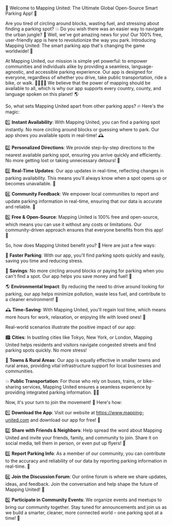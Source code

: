 🚀 Welcome to Mapping United: The Ultimate Global Open-Source Smart Parking App! 🎉

Are you tired of circling around blocks, wasting fuel, and stressing about finding a parking spot? 💥 Do you wish there was an easier way to navigate the urban jungle? 🌆 Well, we've got amazing news for you! Our 100% free, user-friendly app is here to revolutionize the way you park. Introducing Mapping United: The smart parking app that's changing the game worldwide! 📱

At Mapping United, our mission is simple yet powerful: to empower communities and individuals alike by providing a seamless, language-agnostic, and accessible parking experience. Our app is designed for everyone, regardless of whether you drive, take public transportation, ride a bike, or walk. 🚶‍♀️🚌💨 We believe that the power of mapping should be available to all, which is why our app supports every country, county, and language spoken on this planet! 🌎

So, what sets Mapping United apart from other parking apps? 🔥 Here's the magic:

1️⃣ **Instant Availability**: With Mapping United, you can find a parking spot instantly. No more circling around blocks or guessing where to park. Our app shows you available spots in real-time! 🕰️

2️⃣ **Personalized Directions**: We provide step-by-step directions to the nearest available parking spot, ensuring you arrive quickly and efficiently. No more getting lost or taking unnecessary detours! 📍

3️⃣ **Real-Time Updates**: Our app updates in real-time, reflecting changes in parking availability. This means you'll always know when a spot opens up or becomes unavailable. 💪

4️⃣ **Community Feedback**: We empower local communities to report and update parking information in real-time, ensuring that our data is accurate and reliable. 👥

5️⃣ **Free & Open-Source**: Mapping United is 100% free and open-source, which means you can use it without any costs or limitations. Our community-driven approach ensures that everyone benefits from this app! 🎉

So, how does Mapping United benefit you? 💸 Here are just a few ways:

🚗 **Faster Parking**: With our app, you'll find parking spots quickly and easily, saving you time and reducing stress.

💸 **Savings**: No more circling around blocks or paying for parking when you can't find a spot. Our app helps you save money and fuel! 💸

🌎 **Environmental Impact**: By reducing the need to drive around looking for parking, our app helps minimize pollution, waste less fuel, and contribute to a cleaner environment! 🌟

🕰️ **Time-Saving**: With Mapping United, you'll regain lost time, which means more hours for work, relaxation, or enjoying life with loved ones! 👫

Real-world scenarios illustrate the positive impact of our app:

🏙️ **Cities**: In bustling cities like Tokyo, New York, or London, Mapping United helps residents and visitors navigate congested streets and find parking spots quickly. No more stress!

🌳 **Towns & Rural Areas**: Our app is equally effective in smaller towns and rural areas, providing vital infrastructure support for local businesses and communities.

💥 **Public Transportation**: For those who rely on buses, trains, or bike-sharing services, Mapping United ensures a seamless experience by providing integrated parking information. 🚌🚂

Now, it's your turn to join the movement! 🎉 Here's how:

1️⃣ **Download the App**: Visit our website at https://www.mapping-united.com and download our app for free! 📲

2️⃣ **Share with Friends & Neighbors**: Help spread the word about Mapping United and invite your friends, family, and community to join. Share it on social media, tell them in person, or even put up flyers! 📨

3️⃣ **Report Parking Info**: As a member of our community, you can contribute to the accuracy and reliability of our data by reporting parking information in real-time. 👥

4️⃣ **Join the Discussion Forum**: Our online forum is where we share updates, ideas, and feedback. Join the conversation and help shape the future of Mapping United! 💬

5️⃣ **Participate in Community Events**: We organize events and meetups to bring our community together. Stay tuned for announcements and join us as we build a smarter, cleaner, more connected world – one parking spot at a time! 🌟